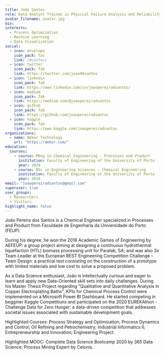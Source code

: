 ```yaml
---
title: João Santos
role: Data Analyst Trainee in Physical Failure Analysis and Reliability
avatar_filename: avatar.jpg
bio:
interests:
  - Process Optimization
  - Machine Learning
  - Data Visualization
social:
  - icon: envelope
    icon_pack: fas
    link: /#contact
  - icon: twitter
    icon_pack: fab
    link: https://twitter.com/joao96santos
  - icon: linkedin
    icon_pack: fab
    link: https://www.linkedin.com/in/joaopereiradsantos/
  - icon: medium
    icon_pack: fab
    link: https://medium.com/@joaopereiradsantos
  - icon: github
    icon_pack: fab
    link: https://github.com/joaopereiradsantos
  - icon: kaggle
    icon_pack: fab
    link: https://www.kaggle.com/joaopereiradsantos
organizations:
  - name: Amkor Technology
    url: "https://amkor.com/"
education:
  courses:
    - course: MEng in Chemical Engineering - Processes and Product
      institution: Faculty of Engineering of the University of Porto
      year: 2020
    - course: BSc in Engineering Sciences - Chemical Engineering
      institution: Faculty of Engineering of the University of Porto
      year: 2018
email: "joaopereiradsantos@gmail.com"
superuser: true
user_groups:
  - Researchers
  - Visitors
highlight_name: false
---
```


João Pereira dos Santos is a Chemical Engineer specialized in Processes and Product from Faculdade de Engenharia da Universidade do Porto (FEUP).

During his degree, he won the 2018 Academic Games of Engineering by AEFEUP: a group project aiming at designing a continuous hydrothermal liquefaction (HTL) biomass processing unit for Paralab, SA; and was also 3x Team Leader at the European BEST Engineering Competition Challenge - Team Design: a practical test consisting on the construction of a prototype with limited materials and low cost to solve a proposed problem.

As a Data Science enthusiast, João is intellectually curious and eager to learn and apply new Data-Oriented skill sets into daily challenges. During his Master Thesis Project regarding "Qualitative and Quantitative Analysis in Copper Electroplating Baths", KPIs for Chemical Process Control were implemented on a Microsoft Power BI Dashboard. He started competing in begginer Kaggle Competitions and participated on the 2020 EUREKAthon - Challenge Data for Zero Hunger: a data-driven competition that addresses societal issues associated with sustainable development goals.

Highlighted Courses: Process Strategy and Optimization; Process Dynamics and Control; Oil Refining and Petrochemistry; Industrial Informatics II; Entrepreneurship and Innovation; Engineering Project.

Highlighted MOOC: Complete Data Science Bootcamp 2020 by 365 Data Science; Process Mining Expert by Celonis.
